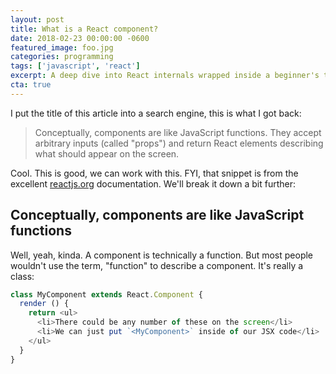 ```yaml
---
layout: post
title: What is a React component?
date: 2018-02-23 00:00:00 -0600
featured_image: foo.jpg
categories: programming
tags: ['javascript', 'react']
excerpt: A deep dive into React internals wrapped inside a beginner's tutorial.
cta: true
---
```


I put the title of this article into a search engine, this is what I got back:

> Conceptually, components are like JavaScript functions. They accept arbitrary inputs (called "props") and return React elements describing what should appear on the screen.

Cool.  This is good, we can work with this.  FYI, that snippet is from the excellent [reactjs.org](https://reactjs.org/docs/components-and-props.html) documentation.  We'll break it down a bit further:

## Conceptually, components are like JavaScript functions

Well, yeah, kinda.  A component is technically a function.  But most people wouldn't use the term, "function" to describe a component.  It's really a class:

```js
class MyComponent extends React.Component {
  render () {
    return <ul>
      <li>There could be any number of these on the screen</li>
      <li>We can just put `<MyComponent>` inside of our JSX code</li>
    </ul>
  }
}
```
